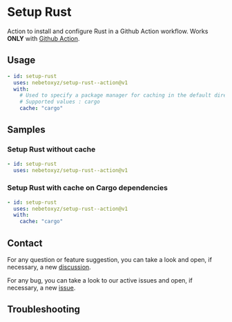 # Setup Rust

Action to install and configure Rust in a Github Action workflow.
Works **ONLY** with [Github Action](https://github.com/features/actions).

## Usage

```yaml
- id: setup-rust
  uses: nebetoxyz/setup-rust--action@v1
  with:
    # Used to specify a package manager for caching in the default directory.
    # Supported values : cargo
    cache: "cargo"
```

## Samples

### Setup Rust without cache

```yaml
- id: setup-rust
  uses: nebetoxyz/setup-rust--action@v1
```

### Setup Rust with cache on Cargo dependencies

```yaml
- id: setup-rust
  uses: nebetoxyz/setup-rust--action@v1
  with:
    cache: "cargo"
```

## Contact

For any question or feature suggestion, you can take a look and open, if necessary, a new [discussion](https://github.com/nebetoxyz/setup-rust--action/discussions).

For any bug, you can take a look to our active issues and open, if necessary, a new [issue](https://github.com/nebetoxyz/setup-rust--action/issues).

## Troubleshooting
